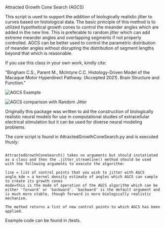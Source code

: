 Attracted Growth Cone Search (AGCS)

This script is used to support the addition of biologically realistic jitter to curves based on histological data. The basic principle of this method is to utilized hypothetical growth cones to control the meander angles which are added in the new line. This is preferable to random jitter which can add extreme meander angles and overlapping segments if not properly controlled. AGCS can be better used to control the parametric distribution of meander angles without disrupting the distribution of segment lengths beyond that which is reasonable.

If you use this class in your own work, kindly cite: 

"Bingham C.S., Parent M., McIntyre C.C. Histology-Driven Model of the Macaque Motor Hyperdirect Pathway. (Accepted 2021). Brain Structure and Function."

![AGCS Example](https://github.com/bingsome/AttractedGrowthConeSearch/blob/master/docs/animation.gif)

![AGCS comparison with Random Jitter](https://github.com/bingsome/AttractedGrowthConeSearch/blob/master/docs/Meanders.png)

Originally this package was written to aid the construction of biologically realistic neural models for use in computational studies of extracellular electrical stimulation but it can be used for diverse neural modeling problems.

The core script is found in AttractedGrowthConeSearch.py and is executed thusly:
```

AttractedGrowthConeSearch() takes no arguments but should instatiated as a class and then the .jitter_streamline() method should be used with the following arguments to execute the algorithm:

line = list of control points that you wish to jitter with AGCS
angle_kde = a kernel density estimate of angles which AGCS can sample to create its growth cones
mode=this is the mode of operation of the AGCS algorithm which can be either 'forward' or 'backward'. 'backward' is the default argument and is much more stable, though forward is more biologically realistic mechanism.

The method returns a list of new control points to which AGCS has been applied.
```

Example code can be found in /tests.

